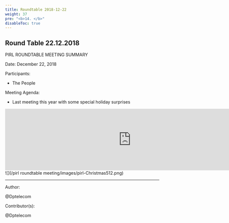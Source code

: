 ```yaml
---
title: Roundtable 2018-12-22
weight: 37
pre: "<b>14. </b>"
disableToc: true
---
```


## Round Table 22.12.2018

﻿PIRL ROUNDTABLE MEETING SUMMARY

Date: December 22, 2018

Participants:

- The People

Meeting Agenda:

 - Last meeting this year with some special holiday surprises 

<iframe src="http://free.timeanddate.com/countdown/i6jva3yz/n48/cf12/cm0/cu4/ct0/cs0/ca0/cr0/ss0/caca2d629/cpca2d629/pct/tcfff/fs300/szw320/szh135/tatTime%20left%20to%20Pirl%20Round%20Table%20in/taca2d629/tptTime%20since%20Event%20started%20in/tpca2d629/maca2d629/mpca2d629/iso2018-12-22T17:00:00/baca2d629" allowTransparency="true" frameborder="0" width="822" height="202"></iframe>
![](/pirl roundtable meeting/images/pirl-Christmas512.png)











---
Author:


@Dptelecom



Contributor(s):


@Dptelecom